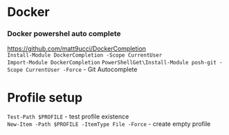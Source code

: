 # Docker

### Docker powershel auto complete

https://github.com/matt9ucci/DockerCompletion  
`Install-Module DockerCompletion -Scope CurrentUser`  
`Import-Module DockerCompletion`
`PowerShellGet\Install-Module posh-git -Scope CurrentUser -Force` - Git Autocomplete


# Profile setup
`Test-Path $PROFILE` - test profile existence  
`New-Item -Path $PROFILE -ItemType File -Force` - create empty profile  

